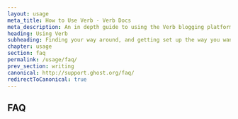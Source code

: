 ```yaml
---
layout: usage
meta_title: How to Use Verb - Verb Docs
meta_description: An in depth guide to using the Verb blogging platform. Got Verb but not sure how to get going? Start here!
heading: Using Verb
subheading: Finding your way around, and getting set up the way you want
chapter: usage
section: faq
permalink: /usage/faq/
prev_section: writing
canonical: http://support.ghost.org/faq/
redirectToCanonical: true
---
```



## FAQ <a id="faq"></a>
